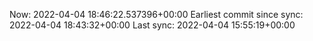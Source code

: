 Now: 2022-04-04 18:46:22.537396+00:00 Earliest commit since sync: 2022-04-04 18:43:32+00:00 Last sync: 2022-04-04 15:55:19+00:00
